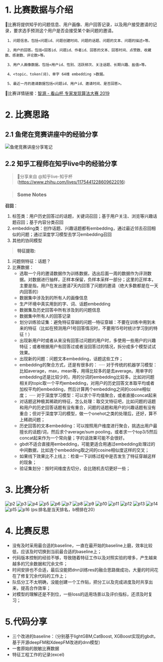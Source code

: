 # 1. 比赛数据与介绍

📖比赛将提供知乎的问题信息、用户画像、用户回答记录，以及用户接受邀请的记录，要求选手预测这个用户是否会接受某个新问题的邀请。

     1、问题信息。包括<问题id、问题创建时间、问题的话题、问题的文本、问题的描述>等。

     2、用户的回答。包括<回答id、问题id、作者id、回答的文本、回答时间、点赞数、收藏数、感谢数、评论数>等。

     3、用户人画像数据。包括<用户id、性别、活跃频次、关注话题、长期兴趣、盐值>等。

     4、<topic、token(词)、单字 64维 embedding >数据。

     5、最近一月的邀请数据包括<问题id、用户id、邀请时间、是否回答>。
     
🔗比赛详情链接：[智源 - 看山杯 专家发现算法大赛 2019](https://www.biendata.com/competition/zhihu2019/)


# 2. 比赛思路
## 2.1 鱼佬在竞赛讲座中的经验分享

![鱼佬竞赛讲座分享笔记](img/主要模块.png)

## 2.2 知乎工程师在知乎live中的经验分享
>🔗分享来自 @知乎live-知乎杯(https://www.zhihu.com/lives/1175441228609622016)

>### Some Notes  
**召回**：
1. 标签类：用户历史回答过的话题，关键词召回；基于用户关注、浏览等兴趣话题召回；基于内容分类召回
2. embedding类：创作话题、兴趣话题都有embedding，通过最近邻去召回相似的问题；通过深度学习模型去学习embedding召回
3. 其他的协同模型

>**特征提取:**
1. 问题侧特征：话题？
2. 比赛数据：
    - 选取一个月的邀请数据作为训练数据，选出后面一周的数据作为评测数据。对数据进行抽样，正样本保留，负样本采样一部分；这里的正样本，主要是指，用户在发出邀请7天内回答了问题的邀请（绝大多数都是在一天内回答的）
    - 数据集中涉及到的所有人的画像信息
    - 生产环境中真实用到的字、词、话题embedding
    - 数据集及历史回答中所有涉及到的问题信息
    - 数据集中所有人的回答记录
    - 划分训练验证集：避免特征穿越的问题--特征穿越：不要在训练中用到未来的特征（比如在预测用户1号回答情况时，不要用15号时统计学习到的特征！）
    - 出现新用户时或者从来没有回答过问题的用户时，多使用一些用户的兴趣特征；或者根据用户有回答过或者没回答过的情况，拆分成多个模型试试效果。
    - 出现新的问题：问题文本embedding，话题这些工作；
    - embedding的聚合方式，还是有很多的：
····· 对于传统的机器学习模型：比如average，max，mean等，用得比较多的是去average。用单字的embedding还是比较少的，用的分词的embedding比较多。比如对问题相关的topic取一个平均embedding，对用户的历史回答文本取平均或者加权平均的embedding，然后计算两个embedding之间的cosine相似度；
····· 对于深度学习模型：可以求个平均值聚合，或者直接concat起来
    - 对话题这种极其稀疏的特征，怎么处理：取交叉特征吧，比如问题的话题和用户的历史回答话题有没有重合，问题的话题和用户的兴趣话题有没有重合；但对于深度学习的模型，做一个onehot之类的处理后，还好，算不上稀疏问题；
    - 历史回答的文本embedding：可以按照用户维度进行聚合，挑选出用户最擅长的话题/词，然后求个average/sum pooling，或者求一个top3/5然后concat起来作为一个常向量；字的话效果可能不会很好。
    - gbdt不适合直接用embedding，可能更适合用通过embedding处理过的中间数据，比如连个embedding取之间的cosine相似度这样的交叉；
    - 如果线下效果比不上线上：检查一下训练过程中是否发生了特征穿越这样的现象；
    - 验证集划分：按时间维度去切分，会比随机去切更好一些；
    
    
    
# 3. 比赛分析
![p2](img/幻灯片2.JPG)
![p3](img/幻灯片3.JPG)
![p4](img/幻灯片4.JPG)
![p5](img/幻灯片5.JPG)
![p6](img/幻灯片6.JPG)
![p7](img/幻灯片7.JPG)
![p8](img/幻灯片8.JPG)
![p9](img/幻灯片9.JPG)
![p10](img/幻灯片10.JPG)
![p11](img/幻灯片11.JPG)
![p12](img/幻灯片12.JPG)
![p13](img/幻灯片13.JPG)
![p14](img/幻灯片14.JPG)
![p15](img/幻灯片15.JPG)
![p16](img/幻灯片16.JPG)
(ps:排名是当天排名，b榜排在20）

# 4. 比赛反思
- 没有及时采用最合适的baseline，一直在最开始的baseline上磨，效率比较低，应该及时切换到当前最合适的baseline上；
- 代码版本控制的经验不够，导致随着特征工作以及对照实验的增多，产生越来越多的冗余数据和冗余文件；
- 时间安排也不合适，最后没能把dnn训练res的融合思路做成功，大量的时间花在了修复冗余代码的工作上；
- 队伍分工不太明确，没能创建一个工作贴，把分工以及完成进度及时共享出来，提高合作效率；
- 对模型的理解还是不到位，一些loss的适用场景以及评价指标，还须及时复习；


# 5.代码分享
- 三个改进的baseline：（分别基于lightGBM,CatBoost, XGBoost实现的gbdt，基于开源deepFM和XdeepFM改进的dnn模型）  
- 一套原始的脱敏比赛数据
- 特征工程工作的记录(excel)
